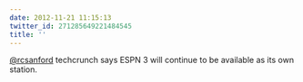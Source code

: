 ```yaml
---
date: 2012-11-21 11:15:13
twitter_id: 271285649221484545
title: ''
---
```




[@rcsanford](https://twitter.com/rcsanford) techcrunch says ESPN 3 will continue to be available as its own station.
